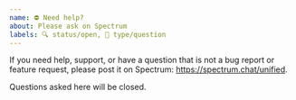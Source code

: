 ```yaml
---
name: ⛔️ Need help?
about: Please ask on Spectrum
labels: 🔍 status/open, 🙋 type/question
---
```


If you need help, support, or have a question that is not a bug report or
feature request, please post it on Spectrum: <https://spectrum.chat/unified>.

Questions asked here will be closed.
